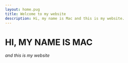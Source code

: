 ```yaml
---
layout: home.pug
title: Welcome to my website
description: Hi, my name is Mac and this is my website.
---
```


# HI, MY NAME IS MAC
_and this is my website_

